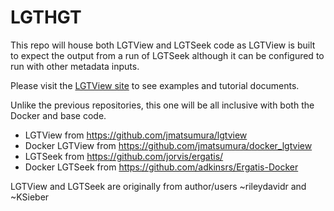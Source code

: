 # LGTHGT
This repo will house both LGTView and LGTSeek code as LGTView is built to expect the output from 
a run of LGTSeek although it can be configured to run with other metadata inputs.

Please visit the [LGTView site](http://www.igs.umaryland.edu/labs/lgthgt/analysis/lgt-view/) to see examples and tutorial documents.

Unlike the previous repositories, this one will be all inclusive with both the Docker and base code.


- LGTView from https://github.com/jmatsumura/lgtview
- Docker LGTView from https://github.com/jmatsumura/docker_lgtview
- LGTSeek from https://github.com/jorvis/ergatis/ 
- Docker LGTSeek from https://github.com/adkinsrs/Ergatis-Docker 


LGTView and LGTSeek are originally from author/users ~rileydavidr and ~KSieber
